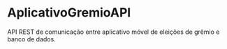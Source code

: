 # AplicativoGremioAPI
API REST de comunicação entre aplicativo móvel de eleições de grêmio e banco de dados.
